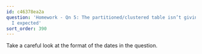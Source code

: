 ```yaml
---
id: c46378ea2a
question: 'Homework - Qn 5: The partitioned/clustered table isn’t giving me the prediction
  I expected'
sort_order: 390
---
```


Take a careful look at the format of the dates in the question.